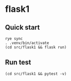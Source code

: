 # flask1

## Quick start

```shell
rye sync
. .venv/bin/activate
(cd src/flask1 && flask run)
```

## Run test

```shell
(cd src/flask1 && pytest -v)
```
